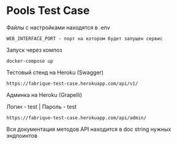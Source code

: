# Pools Test Case

Файлы с настройками находятся в .env
```shell
WEB_INTERFACE_PORT - порт на котором будет запущен сервис
```

Запуск через композ
```shell
docker-compose up
```

Тестовый стенд на Heroku (Swagger)
```
https://fabrique-test-case.herokuapp.com/api/v1/
```

Админка на Heroku (Grapelli)

Логин - test | Пароль - test
```
https://fabrique-test-case.herokuapp.com/api/admin/
```

Вся документация методов API находится в doc string нужных эндпоинтов